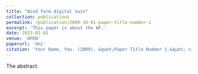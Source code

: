 ```yaml
---
title: "Wind farm digital twin"
collection: publications
permalink: /publication/2009-10-01-paper-title-number-1
excerpt: 'This paper is about the WF.'
date: 2023-01-01
venue: 'APEN'
paperurl: 'doi'
citation: 'Your Name, You. (2009). &quot;Paper Title Number 1.&quot; <i>Journal 1</i>. 1(1).'
---
```


The abstract.
